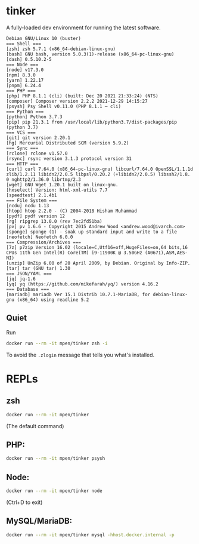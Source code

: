 # tinker

A fully-loaded dev environment for running the latest software.

```
Debian GNU/Linux 10 (buster)
=== Shell ===
[zsh] zsh 5.7.1 (x86_64-debian-linux-gnu)
[bash] GNU bash, version 5.0.3(1)-release (x86_64-pc-linux-gnu)
[dash] 0.5.10.2-5
=== Node ===
[node] v17.3.0
[npm] 8.3.0
[yarn] 1.22.17
[pnpm] 6.24.4
=== PHP ===
[php] PHP 8.1.1 (cli) (built: Dec 20 2021 21:33:24) (NTS)
[composer] Composer version 2.2.2 2021-12-29 14:15:27
[psysh] Psy Shell v0.11.0 (PHP 8.1.1 — cli)
=== Python ===
[python] Python 3.7.3
[pip] pip 21.3.1 from /usr/local/lib/python3.7/dist-packages/pip (python 3.7)
=== VCS ===
[git] git version 2.20.1
[hg] Mercurial Distributed SCM (version 5.9.2)
=== Sync ===
[rclone] rclone v1.57.0
[rsync] rsync version 3.1.3 protocol version 31
=== HTTP ===
[curl] curl 7.64.0 (x86_64-pc-linux-gnu) libcurl/7.64.0 OpenSSL/1.1.1d zlib/1.2.11 libidn2/2.0.5 libpsl/0.20.2 (+libidn2/2.0.5) libssh2/1.8.
0 nghttp2/1.36.0 librtmp/2.3
[wget] GNU Wget 1.20.1 built on linux-gnu.
[hxselect] Version: html-xml-utils 7.7
[speedtest] 2.1.4b1
=== File System ===
[ncdu] ncdu 1.13
[htop] htop 2.2.0 - (C) 2004-2018 Hisham Muhammad
[pydf] pydf version 12
[rg] ripgrep 13.0.0 (rev 7ec2fd51ba)
[pv] pv 1.6.6 - Copyright 2015 Andrew Wood <andrew.wood@ivarch.com>
[sponge] sponge (1) - soak up standard input and write to a file
[neofetch] Neofetch 6.0.0
=== Compression/Archives ===
[7z] p7zip Version 16.02 (locale=C,Utf16=off,HugeFiles=on,64 bits,16 CPUs 11th Gen Intel(R) Core(TM) i9-11900K @ 3.50GHz (A0671),ASM,AES-NI)
[unzip] UnZip 6.00 of 20 April 2009, by Debian. Original by Info-ZIP.
[tar] tar (GNU tar) 1.30
=== JSON/YAML ===
[jq] jq-1.6
[yq] yq (https://github.com/mikefarah/yq/) version 4.16.2
=== Database ===
[mariadb] mariadb Ver 15.1 Distrib 10.7.1-MariaDB, for debian-linux-gnu (x86_64) using readline 5.2
```

## Quiet

Run

```sh
docker run --rm -it mpen/tinker zsh -i
```

To avoid the `.zlogin` message that tells you what's installed.

# REPLs

## zsh

```sh
docker run --rm -it mpen/tinker
```

(The default command)

## PHP:

```sh
docker run --rm -it mpen/tinker psysh
```

## Node:

```sh
docker run --rm -it mpen/tinker node
```

(Ctrl+D to exit)

## MySQL/MariaDB:

```sh
docker run --rm -it mpen/tinker mysql -hhost.docker.internal -p
```

<!-- https://stackoverflow.com/questions/24319662/from-inside-of-a-docker-container-how-do-i-connect-to-the-localhost-of-the-mach -->

